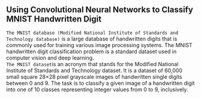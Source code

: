 ## Using Convolutional Neural Networks to Classify MNIST Handwritten Digit

`The MNIST database (Modified National Institute of Standards and Technology database)` is a large database of handwritten digits that is commonly used for training various image processing systems.
The MNIST handwritten digit classification problem is a standard dataset used in computer vision and deep learning.</br>
`The MNIST dataset`is an acronym that stands for the Modified National Institute of Standards and Technology dataset. It is a dataset of 60,000 small square 28×28 pixel grayscale images of handwritten single digits between 0 and 9. The task is to classify a given image of a handwritten digit into one of 10 classes representing integer values from 0 to 9, inclusively.
